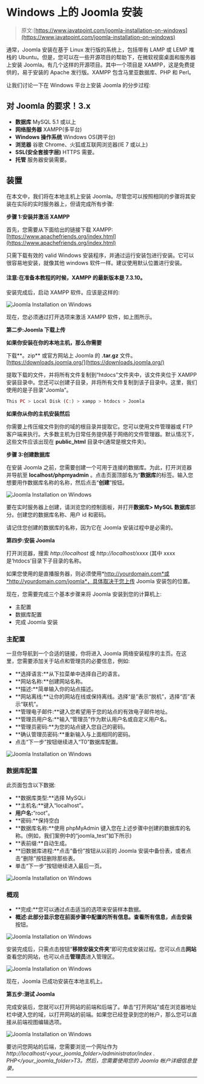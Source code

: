 # Windows 上的 Joomla 安装

> 原文:[https://www.javatpoint.com/joomla-installation-on-windows](https://www.javatpoint.com/joomla-installation-on-windows)

通常，Joomla 安装在基于 Linux 发行版的系统上，包括带有 LAMP 或 LEMP 堆栈的 Ubuntu。但是，您可以在一些开源项目的帮助下，在微软视窗桌面和服务器上安装 Joomla。有几个这样的开源项目。其中一个项目是 XAMPP，这是免费提供的，易于安装的 Apache 发行版。XAMPP 包含马里亚数据库、PHP 和 Perl。

让我们讨论一下在 Windows 平台上安装 Joomla 的分步过程:

## 对 Joomla 的要求！3.x

*   **数据库**
    MySQL 5.1 或以上
*   **网络服务器**
    XAMPP(多平台)
*   **Windows 操作系统**
    Windows OS(跨平台)
*   **浏览器**
    谷歌 Chrome、火狐或互联网浏览器(IE 7 或以上)
*   **SSL(安全套接字层)**
    HTTPS 需要。
*   **托管**
    服务器安装需要。

## 装置

在本文中，我们将在本地主机上安装 Joomla。尽管您可以按照相同的步骤将其安装在实际的实时服务器上，但请完成所有步骤:

**步骤 1:安装并激活 XAMPP**

首先，您需要从下面给出的链接下载 XAMPP:[https://www.apachefriends.org/index.html](https://www.apachefriends.org/index.html)

只需下载有效的 valid Windows 安装程序，并通过运行安装包进行安装。它可以很容易地安装，就像其他 windows 软件一样。建议使用默认位置进行安装。

#### 注意:在准备本教程的时候，XAMPP 的最新版本是 7.3.10。

安装完成后，启动 XAMPP 软件。应该是这样的:

![Joomla Installation on Windows](img/8308ec580fce32b193dac48f8420e4d2.png)

现在，您必须通过打开选项来激活 XAMPP 软件，如上图所示。

**第二步:Joomla 下载上传**

**如果你安装在你的本地主机，那么你需要**

下载**。zip** 或官方网站上 Joomla 的 **.tar.gz** 文件。[https://downloads.joomla.org/](https://downloads.joomla.org/)

提取下载的文件，并将所有文件复制到“htdocs”文件夹中，该文件夹位于 XAMPP 安装目录中。您还可以创建子目录，并将所有文件复制到该子目录中。这里，我们使用的是子目录“Joomla”。

```php
This PC > Local Disk (C:) > xampp > htdocs > Joomla

```

**如果你从你的主机安装然后**

你需要上传压缩文件到你的域的根目录并提取它。您可以使用文件管理器或 FTP 客户端来执行。大多数主机为日常任务提供基于网络的文件管理器。默认情况下，这些文件应该出现在 **public_html** 目录中(通常是根文件夹)。

**步骤 3:创建数据库**

在安装 Joomla 之前，您需要创建一个可用于连接的数据库。为此，打开浏览器并导航至 **localhost/phpmyadmin** 。点击页面顶部名为“**数据库**的标签。输入您想要用作数据库名称的名称，然后点击“**创建**”按钮。

![Joomla Installation on Windows](img/e0a9c04acfaa7d7ee117b8dc98d84344.png)

要在实时服务器上创建，请浏览您的控制面板，并打开**数据库> MySQL 数据库**部分。创建您的数据库名称、用户 id 和密码。

请记住您创建的数据库的名称，因为它在 Joomla 安装过程中是必需的。

**第四步:安装 Joomla**

打开浏览器，搜索 *http://localhost* 或 *http://localhost/xxxx* (其中 xxxx 是‘htdocs’目录下子目录的名称。

如果您使用的是直播服务器，则必须使用*http://yourdomain.com*或*http://yourdomain.com/joomla*，具体取决于您上传 Joomla 安装包的位置。

现在，您需要完成三个基本步骤来将 Joomla 安装到您的计算机上:

*   主配置
*   数据库配置
*   完成 Joomla 安装

### 主配置

一旦你导航到一个合适的链接，你将进入 Joomla 网络安装程序的主页。在这里，您需要添加关于站点和管理员的必要信息，例如:

*   **选择语言:**从下拉菜单中选择自己的语言。
*   **网站名称:**创建网站名称。
*   **描述:**简单输入你的站点描述。
*   **网站离线:**让你的网站在线或保持离线。选择“是”表示“脱机”，选择“否”表示“联机”。
*   **管理电子邮件:**键入您希望用于您的站点的有效电子邮件地址。
*   **管理员用户名:**输入“管理员”作为默认用户名或自定义用户名。
*   **管理员密码:**为您的站点键入您自己的密码。
*   **确认管理员密码:**重新输入与上面相同的密码。
*   点击“下一步”按钮继续进入“T0”数据库配置。

![Joomla Installation on Windows](img/6c84011c5eb251afa2e9be257cfc135b.png)

### 数据库配置

此页面包含以下数据:

*   **数据库类型:**选择 MySQLi
*   **主机名:**键入“localhost”。
*   **用户名:**“root”。
*   **密码:**保持空白
*   **数据库名称:**使用 phpMyAdmin 键入您在上述步骤中创建的数据库的名称。(例如，我们案例中的“joomla_test”如下所示)
*   **表前缀:**自动生成。
*   **旧数据库进程:**点击“备份”按钮从以前的 Joomla 安装中备份表，或者点击“删除”按钮删除那些表。
*   单击“下一步”按钮继续进入最后一页。

![Joomla Installation on Windows](img/c9551ae74f2589cf18755a8620a759c6.png)

### 概观

*   **完成:**您可以通过点击适当的选项来安装样本数据。
*   **概述:**此部分显示您在前面步骤中配置的所有信息。查看所有信息，点击**安装**按钮。

![Joomla Installation on Windows](img/6b06e7fc30bfcbe18f6003aa6063e742.png)

安装完成后，只需点击按钮“**移除安装文件夹**”即可完成安装过程。您可以点击**网站**查看您的网站，也可以点击**管理员**进入管理区。

![Joomla Installation on Windows](img/0491c0d96a9a7ec1587f92e23b88a9a7.png)

现在，Joomla 已成功安装在本地主机上。

**第五步:测试 Joomla**

完成安装后，您就可以打开网站的前端和后端了。单击“打开网站”或在浏览器地址栏中键入您的域，以打开网站的前端。如果您已经登录到您的帐户，那么您可以直接从前端视图编辑选项。

![Joomla Installation on Windows](img/2d1d624836ea7e8c04296fc3aa6ecb4f.png)

要访问您网站的后端，您需要浏览一个网址作为*http://localhost/<your_joomla_folder>/administrator/index . PHP</your_joomla_folder>T3。然后，您需要使用您的 Joomla 帐户详细信息登录。*

* * *